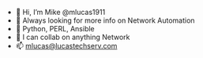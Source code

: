 - 👋 Hi, I’m Mike @mlucas1911
- 👀 Always looking for more info on Network Automation
- 🌱 Python, PERL, Ansible
- 💞️ I can collab on anything Network
- 📫 mlucas@lucastechserv.com

<!---
mlucas1911/mlucas1911 is a ✨ special ✨ repository because its `README.md` (this file) appears on your GitHub profile.
You can click the Preview link to take a look at your changes.
--->
